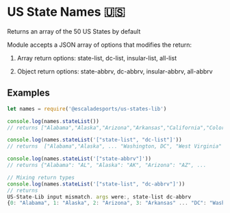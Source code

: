 # US State Names :us:

Returns an array of the 50 US States by default

Module accepts a JSON array of options that modifies the return:

1. Array return options: state-list, dc-list, insular-list, all-list

2. Object return options: state-abbrv, dc-abbrv, insular-abbrv, all-abbrv

## Examples

```js
let names = require('@escaladesports/us-states-lib')

console.log(names.stateList())
// returns ["Alabama","Alaska","Arizona","Arkansas","California","Colorado" ...

console.log(names.stateList('["state-list", "dc-list"]'))
// returns  ["Alabama","Alaska", ... "Washington, DC", "West Virginia" ...

console.log(names.stateList('["state-abbrv"]'))
// returns {"Alabama": "AL", "Alaska": "AK", "Arizona": "AZ", ...

// Mixing return types
console.log(names.stateList('["state-list", "dc-abbrv"]'))
// returns 
US-State-Lib input mismatch. args were:, state-list dc-abbrv
{0: "Alabama", 1: "Alaska", 2: "Arizona", 3: "Arkansas" ... "DC": "Washington, DC" ...
```
